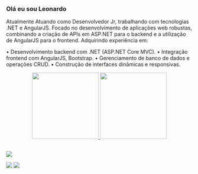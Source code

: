 ### Olá eu sou Leonardo



Atualmente Atuando como Desenvolvedor Jr, trabalhando com tecnologias .NET e AngularJS. Focado no desenvolvimento de aplicações web robustas, combinando a criação de APIs em ASP.NET para o backend e a utilização de AngularJS para o frontend. Adquirindo experiência em:

• Desenvolvimento backend com .NET (ASP.NET Core MVC).
• Integração frontend com AngularJS, Bootstrap.
• Gerenciamento de banco de dados e operações CRUD.
• Construção de interfaces dinâmicas e responsivas.

<div align="center">
  <a href="https://github.com/Leobarross">
  <img height="180em" src="https://github-readme-stats.vercel.app/api?username=Leobarross&show_icons=true&theme=dark&include_all_commits=true&count_private=true"/>
  <img height="180em" src="https://github-readme-stats.vercel.app/api/top-langs/?username=Leobarross&layout=compact&langs_count=7&theme=dark"/>
</div>
  
##

 <div>

  <a href="https://www.instagram.com/leonardo_barros7/" target="_blank"><img src="https://img.shields.io/badge/-Instagram-%23E4405F?style=for-the-badge&logo=instagram&logoColor=white" target="_blank"></a>

  <a href = "https://mailto: leoolliver77@gmail.com "><img src="https://img.shields.io/badge/-Gmail-%23333?style=for-the-badge&logo=gmail&logoColor=white" target="_blank"></a>
  <a href="https://www.linkedin.com/in/leonardooliveiras7/" target="_blank"><img src="https://img.shields.io/badge/-LinkedIn-%230077B5?style=for-the-badge&logo=linkedin&logoColor=white" target="_blank"></a> 
   
 </div>
   
  
  



